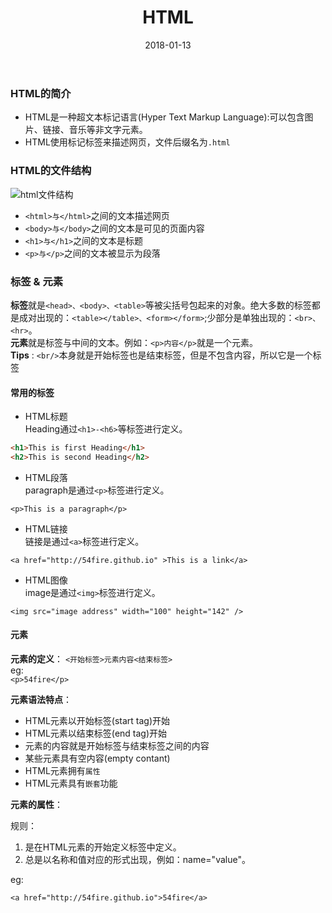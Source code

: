 ﻿---
layout: post
title: HTML
date: 2018-01-13
tag: HTML
---


### HTML的简介

- HTML是一种超文本标记语言(Hyper Text Markup Language):可以包含图片、链接、音乐等非文字元素。  
- HTML使用标记标签来描述网页，文件后缀名为`.html`

### HTML的文件结构
![html文件结构](https://dn-anything-about-doc.qbox.me/userid20407labid118time1423123992674)

- `<html>与</html>`之间的文本描述网页  
- `<body>与</body>`之间的文本是可见的页面内容  
- `<h1>与</h1>`之间的文本是标题  
- `<p>与</p>`之间的文本被显示为段落

### 标签 & 元素

**标签**就是`<head>、<body>、<table>`等被尖括号包起来的对象。绝大多数的标签都是成对出现的：`<table></table>、<form></form>`;少部分是单独出现的：`<br>、<hr>`。  
**元素**就是标签与中间的文本。例如：`<p>内容</p>`就是一个元素。  
**Tips** : `<br/>`本身就是开始标签也是结束标签，但是不包含内容，所以它是一个标签

#### 常用的标签

- HTML标题  
Heading通过`<h1>-<h6>`等标签进行定义。  

``` html
<h1>This is first Heading</h1>
<h2>This is second Heading</h2>
```
- HTML段落  
paragraph是通过`<p>`标签进行定义。  

```
<p>This is a paragraph</p>
```
- HTML链接  
链接是通过`<a>`标签进行定义。  

```
<a href="http://54fire.github.io" >This is a link</a>
```
- HTML图像  
image是通过`<img>`标签进行定义。  

```
<img src="image address" width="100" height="142" />
```

#### 元素

**元素的定义**：	`<开始标签>元素内容<结束标签>`  
eg:  
`<p>54fire</p>`

**元素语法特点**： 

- HTML元素以开始标签(start tag)开始  
- HTML元素以结束标签(end tag)开始  
- 元素的内容就是开始标签与结束标签之间的内容  
- 某些元素具有空内容(empty contant)  
- HTML元素拥有`属性`
- HTML元素具有`嵌套`功能

**元素的属性**：

规则：  
1. 是在HTML元素的开始定义标签中定义。
2. 总是以名称和值对应的形式出现，例如：name="value"。

eg:  
```
<a href="http://54fire.github.io">54fire</a>
```







